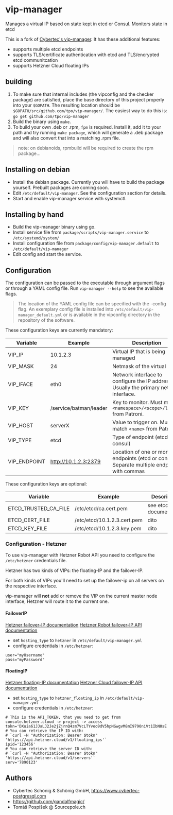 # vip-manager

Manages a virtual IP based on state kept in etcd or Consul. Monitors state in etcd 

This is a fork of [Cybertec's vip-manager](https://github.com/cybertec-postgresql/vip-manager).
It has these additional features:

* supports multiple etcd endpoints
* supports TLS/certificate authentication with etcd and TLS/encrypted etcd communitcation
* supports Hetzner Cloud floating IPs

## building
1. To make sure that internal includes (the vipconfig and the checker package) are satisfied, place the base directory of this project properly into your `$GOPATH`.
    The resulting location should be `$GOPATH/src/github.com/tpo/vip-manager/`. The easiest way to do this is:
    ```go get github.com/tpo/vip-manager```
2. Build the binary using `make`.
3. To build your own .deb or .rpm, `fpm` is required.
    Install it, add it to your path and try running `make package`, which will generate a .deb package and will also convert that into a matching .rpm file.
> note: on debianoids, rpmbuild will be required to create the rpm package...

## Installing on debian

* Install the debian package. Currently you will have to build the package yourself. Prebuilt packages are coming soon.
* Edit `/etc/default/vip-manager`. See the configuration section for details.
* Start and enable vip-manager service with systemctl.

## Installing by hand

* Build the vip-manager binary using go. 
* Install service file from `package/scripts/vip-manager.service` to `/etc/systemd/system/`
* Install configuration file from `package/config/vip-manager.default` to `/etc/default/vip-manager`
* Edit config and start the service.

## Configuration
The configuration can be passed to the executable through argument flags or through a YAML config file. Run `vip-manager --help` to see the available flags.

> The location of the YAML config file can be specified with the -config flag.
> An exemplary config file is installed into `/etc/default/vip-manager_default.yml` or is available in the vipconfig directory in the repository of the software.

These configuration keys are currently mandatory:

| Variable  | Example  | Description                                                                              |
|-----------|----------|------------------------------------------------------------------------------------------|
| VIP_IP    | 10.1.2.3 | Virtual IP that is being managed                                                         |
| VIP_MASK  | 24       | Netmask of the virtual IP                                                                |
| VIP_IFACE | eth0     | Network interface to configure the IP address on. Usually the primary network interface. |
| VIP_KEY   | /service/batman/leader | Key to monitor. Must match `<namespace>/<scope>/leader` from Patroni.      |
| VIP_HOST  | serverX  | Value to trigger on. Must match `<name>` from Patroni.                                   |
| VIP_TYPE  | etcd     | Type of endpoint (etcd or consul)                                                        |
| VIP_ENDPOINT | http://10.1.2.3:2379 | Location of one or more endpoints (etcd or consul). Separate multiple endpoints with commas |

These configuration keys are optional:

| Variable             | Example                     | Description                                                |
|----------------------|-----------------------------|------------------------------------------------------------|
| ETCD_TRUSTED_CA_FILE | /etc/etcd/ca.cert.pem       | see etcd documentation                                     |
| ETCD_CERT_FILE       | /etc/etcd/10.1.2.3.cert.pem | dito                                                       |
| ETCD_KEY_FILE        | /etc/etcd/10.1.2.3.key.pem  | dito                                                       |

### Configuration - Hetzner

To use vip-manager with Hetzner Robot API you need to configure the
`/etc/hetzner` credentials file.

Hetzner has two kinds of VIPs: the floating-IP and the failover-IP.

For both kinds of VIPs you'll need to set up the failover-ip on all
servers on the respective interface.

vip-manager will **not** add or remove the VIP on the current master
node interface, Hetzner will route it to the current one.

#### FailoverIP

[Hetzner failover-IP documentation](https://wiki.hetzner.de/index.php/Failover/en)
[Hetzner Robot failover-IP API documentation](https://robot.your-server.de/doc/webservice/en.html#failover)

* set `hosting_type` to `hetzner` in `/etc/default/vip-manager.yml`
* configure credentials in `/etc/hetzner`:

```
user="myUsername"
pass="myPassword"
```

#### FloatingIP

[Hetzner floating-IP documentation](https://wiki.hetzner.de/index.php/CloudServer/en#What_are_floating_IPs_and_how_do_they_work.3F)
[Hetzner Cloud failover-IP API documentation](https://docs.hetzner.cloud/#floating-ips)

* set `hosting_type` to `hetzner_floating_ip` in `/etc/default/vip-manager.yml`
* configure credentials in `/etc/hetzner`:

```
# This is the API_TOKEN, that you need to get from console.hetzner.cloud -> project -> access
tokn='DXuia61JJaLJ2Je2jZjrnQ4zm7VcLTYvoo9dV5hpNGwgvM8mI9790niVt1IbN0sE'
# You can retrieve the IP ID with:
# `curl -H "Authorization: Bearer $tokn" 'https://api.hetzner.cloud/v1/floating_ips'`
ipid='123456'
# You can retrieve the server ID with:
# `curl -H "Authorization: Bearer $tokn" 'https://api.hetzner.cloud/v1/servers'`
serv='7890123'
```

## Authors

* Cybertec Schönig & Schönig GmbH, https://www.cybertec-postgresql.com
* https://github.com/gandalfmagic/
* Tomáš Pospíšek @ Sourcepole.ch
